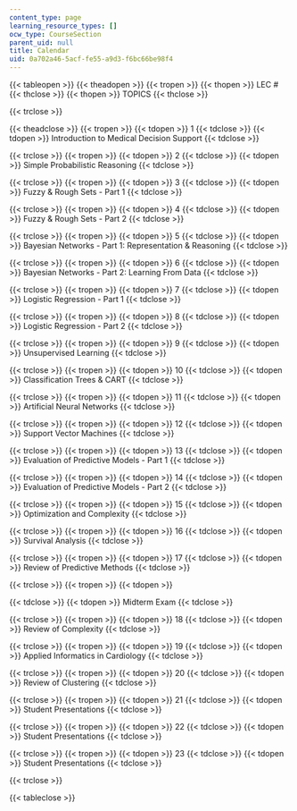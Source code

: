 ```yaml
---
content_type: page
learning_resource_types: []
ocw_type: CourseSection
parent_uid: null
title: Calendar
uid: 0a702a46-5acf-fe55-a9d3-f6bc66be98f4
---
```


{{< tableopen >}}
{{< theadopen >}}
{{< tropen >}}
{{< thopen >}}
LEC #
{{< thclose >}}
{{< thopen >}}
TOPICS
{{< thclose >}}

{{< trclose >}}

{{< theadclose >}}
{{< tropen >}}
{{< tdopen >}}
1
{{< tdclose >}}
{{< tdopen >}}
Introduction to Medical Decision Support
{{< tdclose >}}

{{< trclose >}}
{{< tropen >}}
{{< tdopen >}}
2
{{< tdclose >}}
{{< tdopen >}}
Simple Probabilistic Reasoning
{{< tdclose >}}

{{< trclose >}}
{{< tropen >}}
{{< tdopen >}}
3
{{< tdclose >}}
{{< tdopen >}}
Fuzzy & Rough Sets - Part 1
{{< tdclose >}}

{{< trclose >}}
{{< tropen >}}
{{< tdopen >}}
4
{{< tdclose >}}
{{< tdopen >}}
Fuzzy & Rough Sets - Part 2
{{< tdclose >}}

{{< trclose >}}
{{< tropen >}}
{{< tdopen >}}
5
{{< tdclose >}}
{{< tdopen >}}
Bayesian Networks - Part 1: Representation & Reasoning
{{< tdclose >}}

{{< trclose >}}
{{< tropen >}}
{{< tdopen >}}
6
{{< tdclose >}}
{{< tdopen >}}
Bayesian Networks - Part 2: Learning From Data
{{< tdclose >}}

{{< trclose >}}
{{< tropen >}}
{{< tdopen >}}
7
{{< tdclose >}}
{{< tdopen >}}
Logistic Regression - Part 1
{{< tdclose >}}

{{< trclose >}}
{{< tropen >}}
{{< tdopen >}}
8
{{< tdclose >}}
{{< tdopen >}}
Logistic Regression - Part 2
{{< tdclose >}}

{{< trclose >}}
{{< tropen >}}
{{< tdopen >}}
9
{{< tdclose >}}
{{< tdopen >}}
Unsupervised Learning
{{< tdclose >}}

{{< trclose >}}
{{< tropen >}}
{{< tdopen >}}
10
{{< tdclose >}}
{{< tdopen >}}
Classification Trees & CART
{{< tdclose >}}

{{< trclose >}}
{{< tropen >}}
{{< tdopen >}}
11
{{< tdclose >}}
{{< tdopen >}}
Artificial Neural Networks
{{< tdclose >}}

{{< trclose >}}
{{< tropen >}}
{{< tdopen >}}
12
{{< tdclose >}}
{{< tdopen >}}
Support Vector Machines
{{< tdclose >}}

{{< trclose >}}
{{< tropen >}}
{{< tdopen >}}
13
{{< tdclose >}}
{{< tdopen >}}
Evaluation of Predictive Models - Part 1
{{< tdclose >}}

{{< trclose >}}
{{< tropen >}}
{{< tdopen >}}
14
{{< tdclose >}}
{{< tdopen >}}
Evaluation of Predictive Models - Part 2
{{< tdclose >}}

{{< trclose >}}
{{< tropen >}}
{{< tdopen >}}
15
{{< tdclose >}}
{{< tdopen >}}
Optimization and Complexity
{{< tdclose >}}

{{< trclose >}}
{{< tropen >}}
{{< tdopen >}}
16
{{< tdclose >}}
{{< tdopen >}}
Survival Analysis
{{< tdclose >}}

{{< trclose >}}
{{< tropen >}}
{{< tdopen >}}
17
{{< tdclose >}}
{{< tdopen >}}
Review of Predictive Methods
{{< tdclose >}}

{{< trclose >}}
{{< tropen >}}
{{< tdopen >}}

{{< tdclose >}}
{{< tdopen >}}
Midterm Exam
{{< tdclose >}}

{{< trclose >}}
{{< tropen >}}
{{< tdopen >}}
18
{{< tdclose >}}
{{< tdopen >}}
Review of Complexity
{{< tdclose >}}

{{< trclose >}}
{{< tropen >}}
{{< tdopen >}}
19
{{< tdclose >}}
{{< tdopen >}}
Applied Informatics in Cardiology
{{< tdclose >}}

{{< trclose >}}
{{< tropen >}}
{{< tdopen >}}
20
{{< tdclose >}}
{{< tdopen >}}
Review of Clustering
{{< tdclose >}}

{{< trclose >}}
{{< tropen >}}
{{< tdopen >}}
21
{{< tdclose >}}
{{< tdopen >}}
Student Presentations
{{< tdclose >}}

{{< trclose >}}
{{< tropen >}}
{{< tdopen >}}
22
{{< tdclose >}}
{{< tdopen >}}
Student Presentations
{{< tdclose >}}

{{< trclose >}}
{{< tropen >}}
{{< tdopen >}}
23
{{< tdclose >}}
{{< tdopen >}}
Student Presentations
{{< tdclose >}}

{{< trclose >}}

{{< tableclose >}}